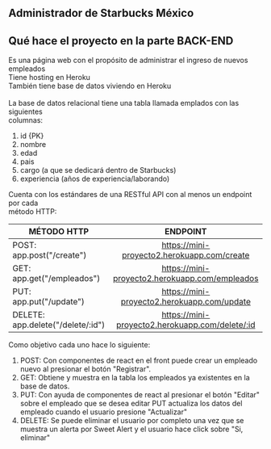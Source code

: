## Administrador de Starbucks México
## Qué hace el proyecto en la parte BACK-END
<p>
Es una página web con el propósito de administrar el ingreso de nuevos empleados
<br/> 
Tiene hosting en Heroku
<br/> 
También tiene base de datos viviendo en Heroku
<br/> 
<br/> 
La base de datos relacional tiene una tabla llamada emplados con las siguientes
<br/> columnas:
</p>

1. id {PK}
1. nombre
1. edad
1. pais
1. cargo (a que se dedicará dentro de Starbucks)
1. experiencia (años de experiencia/laborando)

<p>
Cuenta con los estándares de una RESTful API con al menos un endpoint por cada
<br/> método HTTP:
</p>

| MÉTODO HTTP  | ENDPOINT |
| ------------- |:-------------:|
| POST: app.post("/create")     | https://mini-proyecto2.herokuapp.com/create |
| GET: app.get("/empleados")     | https://mini-proyecto2.herokuapp.com/empleados|
| PUT: app.put("/update")      | https://mini-proyecto2.herokuapp.com/update |
| DELETE: app.delete("/delete/:id")| https://mini-proyecto2.herokuapp.com/delete/:id|

<p>
Como objetivo cada uno hace lo siguiente:
</p>

1. POST: Con componentes de react en el front puede crear un empleado nuevo al presionar el botón "Registrar".
1. GET: Obtiene y muestra en la tabla los empleados ya existentes en la base de datos.
1. PUT: Con ayuda de componentes de react al presionar el botón "Editar" sobre el empleado que se desea editar PUT actualiza los datos del empleado cuando el usuario presione "Actualizar"
1. DELETE: Se puede eliminar el usuario por completo una vez que se muestra un alerta por Sweet Alert y el usuario hace click sobre "Si, eliminar"
